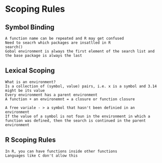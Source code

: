 # Scoping Rules 
## Symbol Binding  
    A function name can be repeated and R may get confused 
    Need to seacrh which packages are insatlled in R
    search()
    Gobal environment is always the first element of the search list and the base package is always the last 
## Lexical Scoping
    What is an environment?
    Is a collection of (symbol, value) pairs, i.e. x is a symbol and 3.14 might be its value
    Every environment has a parent environment 
    A function + an environemnt = a closure or function closure
    
    A free variale - > a symbol that hasn't been definied in an environment 
    If the value of a symbol is not foun in the environment in which a function was defined, then the search is continued in the parent         environment
## R Scoping Rules
    In R, you can have functions inside other functions
    Languages like C don't allow this
    

